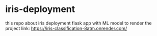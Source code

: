 # iris-deployment
this repo about iris deployment flask app with ML model to render
the project link: https://iris-classification-8atm.onrender.com/
